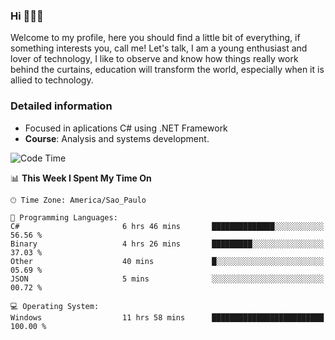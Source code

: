 


### Hi 🙋🏽‍♂️

Welcome to my profile, here you should find a little bit of everything, if something interests you, call me! Let's talk,
I am a young enthusiast and lover of technology, I like to observe and know how things really work behind the curtains, 
education will transform the world, especially when it is allied to technology.

### Detailed information
* Focused in aplications C# using .NET Framework
* **Course**: Analysis and systems development.

<!--START_SECTION:waka-->
![Code Time](http://img.shields.io/badge/Code%20Time-450%20hrs%2049%20mins-blue)

📊 **This Week I Spent My Time On** 

```text
🕑︎ Time Zone: America/Sao_Paulo

💬 Programming Languages: 
C#                       6 hrs 46 mins       ██████████████░░░░░░░░░░░   56.56 % 
Binary                   4 hrs 26 mins       █████████░░░░░░░░░░░░░░░░   37.03 % 
Other                    40 mins             █░░░░░░░░░░░░░░░░░░░░░░░░   05.69 % 
JSON                     5 mins              ░░░░░░░░░░░░░░░░░░░░░░░░░   00.72 % 

💻 Operating System: 
Windows                  11 hrs 58 mins      █████████████████████████   100.00 % 
```


<!--END_SECTION:waka-->


